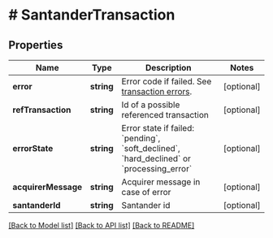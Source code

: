 # # SantanderTransaction

## Properties

Name | Type | Description | Notes
------------ | ------------- | ------------- | -------------
**error** | **string** | Error code if failed. See [transaction errors](https://docs.frisbii.com/reference/transaction_errors). | [optional]
**refTransaction** | **string** | Id of a possible referenced transaction | [optional]
**errorState** | **string** | Error state if failed: &#x60;pending&#x60;, &#x60;soft_declined&#x60;, &#x60;hard_declined&#x60; or &#x60;processing_error&#x60; | [optional]
**acquirerMessage** | **string** | Acquirer message in case of error | [optional]
**santanderId** | **string** | Santander id | [optional]

[[Back to Model list]](../../README.md#models) [[Back to API list]](../../README.md#endpoints) [[Back to README]](../../README.md)
